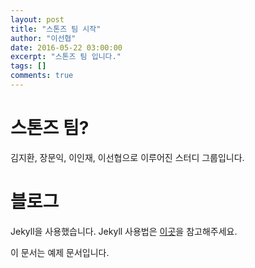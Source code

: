 ```yaml
---
layout: post
title: "스톤즈 팀 시작"
author: "이선협"
date: 2016-05-22 03:00:00
excerpt: "스톤즈 팀 입니다."
tags: []
comments: true
---
```


# 스톤즈 팀?
김지환, 장문익, 이인재, 이선협으로 이루어진 스터디 그룹입니다.

# 블로그
Jekyll을 사용했습니다. Jekyll 사용법은 [이곳](http://jekyllrb-ko.github.io/)을 참고해주세요.

이 문서는 예제 문서입니다.
